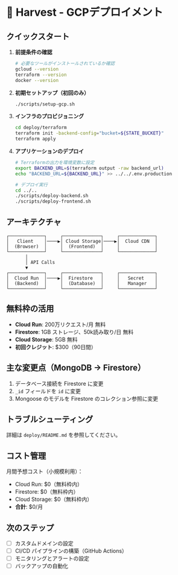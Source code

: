# 🚀 Harvest - GCPデプロイメント

## クイックスタート

1. **前提条件の確認**
   ```bash
   # 必要なツールがインストールされているか確認
   gcloud --version
   terraform --version
   docker --version
   ```

2. **初期セットアップ（初回のみ）**
   ```bash
   ./scripts/setup-gcp.sh
   ```

3. **インフラのプロビジョニング**
   ```bash
   cd deploy/terraform
   terraform init -backend-config="bucket=${STATE_BUCKET}"
   terraform apply
   ```

4. **アプリケーションのデプロイ**
   ```bash
   # Terraformの出力を環境変数に設定
   export BACKEND_URL=$(terraform output -raw backend_url)
   echo "BACKEND_URL=${BACKEND_URL}" >> ../../.env.production

   # デプロイ実行
   cd ../..
   ./scripts/deploy-backend.sh
   ./scripts/deploy-frontend.sh
   ```

## アーキテクチャ

```
┌─────────────┐     ┌──────────────┐     ┌─────────────┐
│   Client    │────▶│ Cloud Storage│────▶│  Cloud CDN  │
│  (Browser)  │     │  (Frontend)  │     │             │
└─────────────┘     └──────────────┘     └─────────────┘
       │
       │ API Calls
       ▼
┌─────────────┐     ┌──────────────┐     ┌─────────────┐
│  Cloud Run  │────▶│  Firestore   │     │   Secret    │
│  (Backend)  │     │  (Database)  │     │   Manager   │
└─────────────┘     └──────────────┘     └─────────────┘
```

## 無料枠の活用

- **Cloud Run**: 200万リクエスト/月 無料
- **Firestore**: 1GB ストレージ、50k読み取り/日 無料
- **Cloud Storage**: 5GB 無料
- **初回クレジット**: $300（90日間）

## 主な変更点（MongoDB → Firestore）

1. データベース接続を Firestore に変更
2. `_id` フィールドを `id` に変更
3. Mongoose のモデルを Firestore のコレクション参照に変更

## トラブルシューティング

詳細は `deploy/README.md` を参照してください。

## コスト管理

月間予想コスト（小規模利用）：
- Cloud Run: $0（無料枠内）
- Firestore: $0（無料枠内）
- Cloud Storage: $0（無料枠内）
- **合計**: $0/月

## 次のステップ

- [ ] カスタムドメインの設定
- [ ] CI/CD パイプラインの構築（GitHub Actions）
- [ ] モニタリングとアラートの設定
- [ ] バックアップの自動化